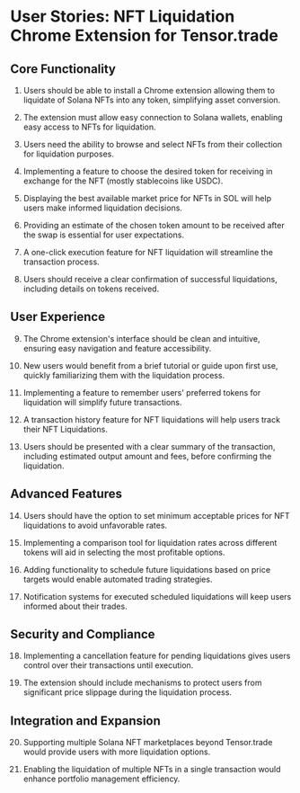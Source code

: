 # User Stories: NFT Liquidation Chrome Extension for Tensor.trade

## Core Functionality

1. Users should be able to install a Chrome extension allowing them to liquidate of Solana NFTs into any token, simplifying asset conversion. 

2. The extension must allow easy connection to Solana wallets, enabling easy access to NFTs for liquidation.

3. Users need the ability to browse and select NFTs from their collection for liquidation purposes.

4. Implementing a feature to choose the desired token for receiving in exchange for the NFT (mostly stablecoins like USDC).

5. Displaying the best available market price for NFTs in SOL will help users make informed liquidation decisions.

6. Providing an estimate of the chosen token amount to be received after the swap is essential for user expectations.

7. A one-click execution feature for NFT liquidation will streamline the transaction process.

8. Users should receive a clear confirmation of successful liquidations, including details on tokens received.

## User Experience

9. The Chrome extension's interface should be clean and intuitive, ensuring easy navigation and feature accessibility.

12. New users would benefit from a brief tutorial or guide upon first use, quickly familiarizing them with the liquidation process.

13. Implementing a feature to remember users' preferred tokens for liquidation will simplify future transactions.

14. A transaction history feature for NFT liquidations will help users track their NFT Liquidations.

17. Users should be presented with a clear summary of the transaction, including estimated output amount and fees, before confirming the liquidation.

## Advanced Features

14. Users should have the option to set minimum acceptable prices for NFT liquidations to avoid unfavorable rates.

19. Implementing a comparison tool for liquidation rates across different tokens will aid in selecting the most profitable options.

20. Adding functionality to schedule future liquidations based on price targets would enable automated trading strategies.

21. Notification systems for executed scheduled liquidations will keep users informed about their trades.

## Security and Compliance

18. Implementing a cancellation feature for pending liquidations gives users control over their transactions until execution.

27. The extension should include mechanisms to protect users from significant price slippage during the liquidation process.

## Integration and Expansion

20. Supporting multiple Solana NFT marketplaces beyond Tensor.trade would provide users with more liquidation options.

29. Enabling the liquidation of multiple NFTs in a single transaction would enhance portfolio management efficiency.

